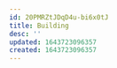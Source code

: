 ```yaml
---
id: 20PMRZtJDqD4u-bi6x0tJ
title: Building
desc: ''
updated: 1643723096357
created: 1643723096357
---
```


